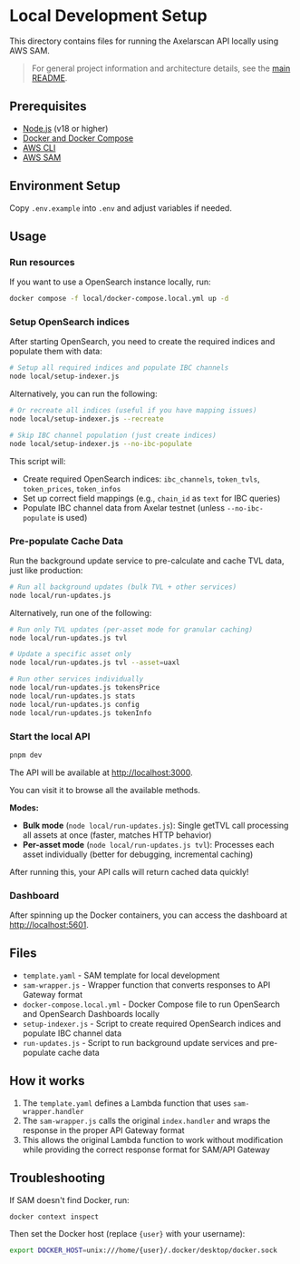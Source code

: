 # Local Development Setup

This directory contains files for running the Axelarscan API locally using AWS SAM.

> For general project information and architecture details, see the [main README](../README.md).

## Prerequisites

- [Node.js](https://nodejs.org/en) (v18 or higher)
- [Docker and Docker Compose](https://www.docker.com/products/docker-desktop/)
- [AWS CLI](https://docs.aws.amazon.com/cli/latest/userguide/getting-started-install.html)
- [AWS SAM](https://docs.aws.amazon.com/serverless-application-model/latest/developerguide/install-sam-cli.html)

## Environment Setup

Copy `.env.example` into `.env` and adjust variables if needed.

## Usage

### Run resources

If you want to use a OpenSearch instance locally, run:

```bash
docker compose -f local/docker-compose.local.yml up -d
```

### Setup OpenSearch indices

After starting OpenSearch, you need to create the required indices and populate them with data:

```bash
# Setup all required indices and populate IBC channels
node local/setup-indexer.js
```

Alternatively, you can run the following:

```bash
# Or recreate all indices (useful if you have mapping issues)
node local/setup-indexer.js --recreate

# Skip IBC channel population (just create indices)
node local/setup-indexer.js --no-ibc-populate
```

This script will:

- Create required OpenSearch indices: `ibc_channels`, `token_tvls`, `token_prices`, `token_infos`
- Set up correct field mappings (e.g., `chain_id` as `text` for IBC queries)
- Populate IBC channel data from Axelar testnet (unless `--no-ibc-populate` is used)

### Pre-populate Cache Data

Run the background update service to pre-calculate and cache TVL data, just like production:

```bash
# Run all background updates (bulk TVL + other services)
node local/run-updates.js
```

Alternatively, run one of the following:

```bash
# Run only TVL updates (per-asset mode for granular caching)
node local/run-updates.js tvl

# Update a specific asset only
node local/run-updates.js tvl --asset=uaxl

# Run other services individually
node local/run-updates.js tokensPrice
node local/run-updates.js stats
node local/run-updates.js config
node local/run-updates.js tokenInfo
```

### Start the local API

```bash
pnpm dev
```

The API will be available at [http://localhost:3000](http://localhost:3000).

You can visit it to browse all the available methods.

**Modes:**

- **Bulk mode** (`node local/run-updates.js`): Single getTVL call processing all assets at once (faster, matches HTTP behavior)
- **Per-asset mode** (`node local/run-updates.js tvl`): Processes each asset individually (better for debugging, incremental caching)

After running this, your API calls will return cached data quickly!

### Dashboard

After spinning up the Docker containers, you can access the dashboard at [http://localhost:5601](http://localhost:5601).

## Files

- `template.yaml` - SAM template for local development
- `sam-wrapper.js` - Wrapper function that converts responses to API Gateway format
- `docker-compose.local.yml` - Docker Compose file to run OpenSearch and OpenSearch Dashboards locally
- `setup-indexer.js` - Script to create required OpenSearch indices and populate IBC channel data
- `run-updates.js` - Script to run background update services and pre-populate cache data

## How it works

1. The `template.yaml` defines a Lambda function that uses `sam-wrapper.handler`
2. The `sam-wrapper.js` calls the original `index.handler` and wraps the response in the proper API Gateway format
3. This allows the original Lambda function to work without modification while providing the correct response format for SAM/API Gateway

## Troubleshooting

If SAM doesn't find Docker, run:

```bash
docker context inspect
```

Then set the Docker host (replace `{user}` with your username):

```bash
export DOCKER_HOST=unix:///home/{user}/.docker/desktop/docker.sock
```
